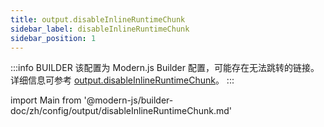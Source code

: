 ```yaml
---
title: output.disableInlineRuntimeChunk
sidebar_label: disableInlineRuntimeChunk
sidebar_position: 1
---
```


:::info BUILDER
该配置为 Modern.js Builder 配置，可能存在无法跳转的链接。详细信息可参考 [output.disableInlineRuntimeChunk](https://modernjs.dev/builder/zh/api/config-output.html#output-disableinlineruntimechunk)。
:::

import Main from '@modern-js/builder-doc/zh/config/output/disableInlineRuntimeChunk.md'

<Main />
